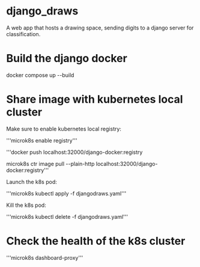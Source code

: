 # django_draws

A web app that hosts a drawing space, sending digits to a django server for classification.


# Build the django docker

docker compose up --build


# Share image with kubernetes local cluster

Make sure to enable kubernetes local registry:

'''microk8s enable registry'''


'''docker push localhost:32000/django-docker:registry

microk8s ctr image pull --plain-http localhost:32000/django-docker:registry'''


Launch the k8s pod:

'''microk8s kubectl apply -f djangodraws.yaml'''

Kill the k8s pod:

'''microk8s kubectl delete -f djangodraws.yaml'''


# Check the health of the k8s cluster

'''microk8s dashboard-proxy'''